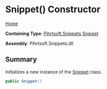 # Snippet\(\) Constructor

[Home](../../../../README.md)

**Containing Type**: [Pihrtsoft.Snippets](../../README.md)\.[Snippet](../README.md)

**Assembly**: Pihrtsoft\.Snippets\.dll

## Summary

Initializes a new instance of the [Snippet](../README.md) class\.

```csharp
public Snippet()
```

